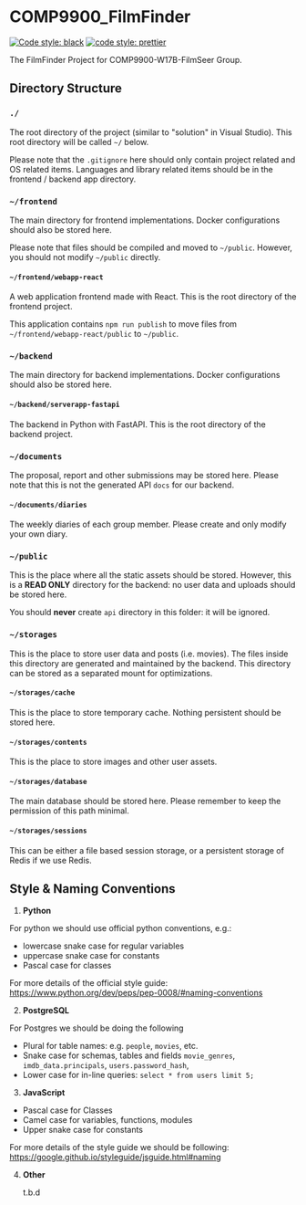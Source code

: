 # COMP9900_FilmFinder
[![Code style: black](https://img.shields.io/badge/code%20style-black-000000.svg)](https://github.com/psf/black) [![code style: prettier](https://img.shields.io/badge/code_style-prettier-ff69b4.svg?style=flat-square)](https://github.com/prettier/prettier)

The FilmFinder Project for COMP9900-W17B-FilmSeer Group.

## Directory Structure

### `./`

The root directory of the project (similar to "solution" in Visual Studio). This root directory will be called `~/` below.

Please note that the `.gitignore` here should only contain project related and OS related items. Languages and library related items should be in the frontend / backend app directory.

### `~/frontend`

The main directory for frontend implementations. Docker configurations should also be stored here.

Please note that files should be compiled and moved to `~/public`. However, you should not modify `~/public` directly.

#### `~/frontend/webapp-react`

A web application frontend made with React. This is the root directory of the frontend project.

This application contains `npm run publish` to move files from `~/frontend/webapp-react/public` to `~/public`.

### `~/backend`

The main directory for backend implementations. Docker configurations should also be stored here.

#### `~/backend/serverapp-fastapi`

The backend in Python with FastAPI. This is the root directory of the backend project.

### `~/documents`

The proposal, report and other submissions may be stored here. Please note that this is not the generated API `docs` for our backend.

#### `~/documents/diaries`

The weekly diaries of each group member. Please create and only modify your own diary.

### `~/public`

This is the place where all the static assets should be stored. However, this is a **READ ONLY** directory for the backend: no user data and uploads should be stored here.

You should **never** create `api` directory in this folder: it will be ignored.

### `~/storages`

This is the place to store user data and posts (i.e. movies). The files inside this directory are generated and maintained by the backend. This directory can be stored as a separated mount for optimizations.

#### `~/storages/cache`

This is the place to store temporary cache. Nothing persistent should be stored here.

#### `~/storages/contents`

This is the place to store images and other user assets.

#### `~/storages/database`

The main database should be stored here. Please remember to keep the permission of this path minimal.

#### `~/storages/sessions`

This can be either a file based session storage, or a persistent storage of Redis if we use Redis.




## Style & Naming Conventions


1. **Python**

For python we should use official python conventions, e.g.:

* lowercase snake case for regular variables
* uppercase snake case for constants
* Pascal case for classes

For more details of the official style guide:  https://www.python.org/dev/peps/pep-0008/#naming-conventions


2. **PostgreSQL**

For Postgres we should be doing the following

* Plural for table names: e.g. `people`, `movies`, etc.
* Snake case for schemas, tables and fields `movie_genres`, `imdb_data.principals`, `users.password_hash`,
* Lower case for in-line queries: `select * from users limit 5;`


3. **JavaScript**

* Pascal case for Classes
* Camel case for variables, functions, modules
* Upper snake case for constants

For more details of the style guide we should be following: https://google.github.io/styleguide/jsguide.html#naming


4. **Other** 

   t.b.d


